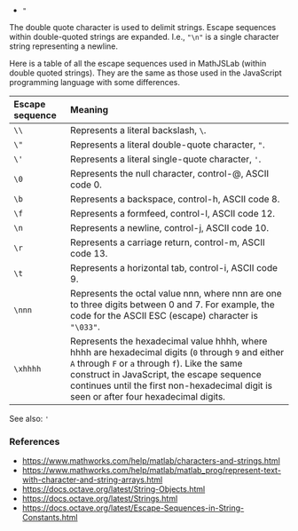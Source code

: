 - `"`

The double quote character is used to delimit strings. Escape sequences within
double-quoted strings are expanded. I.e., `"\n"` is a single character string
representing a newline.

Here is a table of all the escape sequences used in MathJSLab (within double
quoted strings). They are the same as those used in the JavaScript programming
language with some differences.

| Escape sequence | Meaning                                                                                                                                                                                                                                                                                        |
| :-------------- | :--------------------------------------------------------------------------------------------------------------------------------------------------------------------------------------------------------------------------------------------------------------------------------------------- |
| `\\`            | Represents a literal backslash, `\`.                                                                                                                                                                                                                                                           |
| `\"`            | Represents a literal double-quote character, `"`.                                                                                                                                                                                                                                              |
| `\'`            | Represents a literal single-quote character, `'`.                                                                                                                                                                                                                                              |
| `\0`            | Represents the null character, control-@, ASCII code 0.                                                                                                                                                                                                                                        |
| `\b`            | Represents a backspace, control-h, ASCII code 8.                                                                                                                                                                                                                                               |
| `\f`            | Represents a formfeed, control-l, ASCII code 12.                                                                                                                                                                                                                                               |
| `\n`            | Represents a newline, control-j, ASCII code 10.                                                                                                                                                                                                                                                |
| `\r`            | Represents a carriage return, control-m, ASCII code 13.                                                                                                                                                                                                                                        |
| `\t`            | Represents a horizontal tab, control-i, ASCII code 9.                                                                                                                                                                                                                                          |
| `\nnn`          | Represents the octal value nnn, where nnn are one to three digits between 0 and 7. For example, the code for the ASCII ESC (escape) character is `"\033"`.                                                                                                                                     |
| `\xhhhh`        | Represents the hexadecimal value hhhh, where hhhh are hexadecimal digits (`0` through `9` and either `A` through `F` or `a` through `f`). Like the same construct in JavaScript, the escape sequence continues until the first non-hexadecimal digit is seen or after four hexadecimal digits. |

See also: `'`

### References

- https://www.mathworks.com/help/matlab/characters-and-strings.html
- https://www.mathworks.com/help/matlab/matlab_prog/represent-text-with-character-and-string-arrays.html
- https://docs.octave.org/latest/String-Objects.html
- https://docs.octave.org/latest/Strings.html
- https://docs.octave.org/latest/Escape-Sequences-in-String-Constants.html
